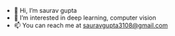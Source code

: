 - 👋 Hi, I’m saurav gupta
- 👀 I’m interested in deep learning, computer vision
- 📫 You can reach me at sauravgupta3108@gmail.com

<!---
sauravgarg540/sauravgarg540 is a ✨ special ✨ repository because its `README.md` (this file) appears on your GitHub profile.
You can click the Preview link to take a look at your changes.
--->
